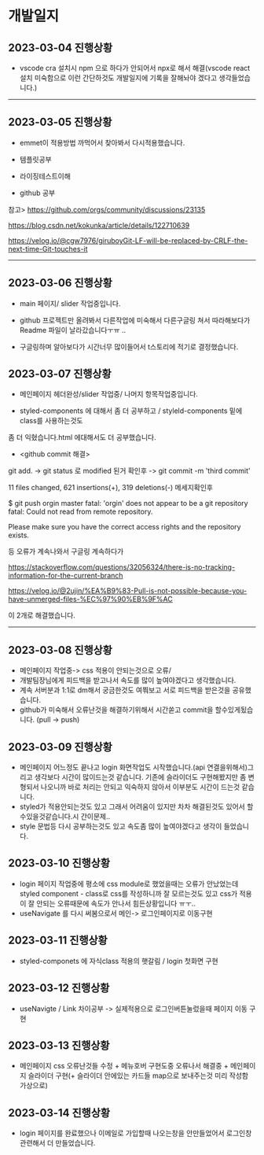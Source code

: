 
# 개발일지

## 2023-03-04 진행상황 

- vscode cra 설치시 npm 으로 하다가 안되어서 npx로 해서 해결(vscode react설치 미숙함으로 이런 간단하것도 개발일지에 기록을 잘해놔야 겠다고 생각들었습니다.)

---
## 2023-03-05 진행상황 

- emmet이 적용방법 까먹어서 찾아봐서 다시적용했습니다.

- 템플릿공부

- 라이징테스트이해

- github 공부

참고> https://github.com/orgs/community/discussions/23135

https://blog.csdn.net/kokunka/article/details/122710639

https://velog.io/@cgw7976/giruboyGit-LF-will-be-replaced-by-CRLF-the-next-time-Git-touches-it

---
## 2023-03-06 진행상황 

- main 페이지/ slider 작업중입니다.

- github 프로젝트만 올려봐서 다른작업에 미숙해서 다른구글링 쳐서 따라해보다가 Readme 파일이 날라갔습니다ㅜㅠ ..

- 구글링하며 알아보다가 시간너무 많이들어서 t스토리에 적기로 결정했습니다. 



## 2023-03-07 진행상황

- 메인페이지 헤더완성/slider 작업중/ 나머지 항목작업중입니다.

- styled-components 에 대해서 좀 더 공부하고 / styleld-components 밑에 class를 사용하는것도

좀 더 익혔습니다.html 에대해서도 더 공부했습니다.

- <github commit 해결>

git add. -> git status 로 modified 된거 확인후 -> git commit -m 'third commit' 

 11 files changed, 621 insertions(+), 319 deletions(-) 메세지확인후 

$ git push orgin master
fatal: 'orgin' does not appear to be a git repository
fatal: Could not read from remote repository.

Please make sure you have the correct access rights
and the repository exists. 

등 오류가 계속나와서 구글링 계속하다가 

https://stackoverflow.com/questions/32056324/there-is-no-tracking-information-for-the-current-branch

https://velog.io/@2ujin/%EA%B9%83-Pull-is-not-possible-because-you-have-unmerged-files-%EC%97%90%EB%9F%AC

이 2개로 해결했습니다.

---
## 2023-03-08 진행상황

- 메인페이지 작업중-> css 적용이 안되는것으로 오류/ 
- 개발팀장님에게 피드백을 받고나서 속도를 많이 높여야겠다고 생각했습니다.
- 계속 서버분과 1:1로 dm해서 궁금한것도 여쭤보고 서로 피드백을 받은것을 공유했습니다.
- github가 미숙해서 오류난것을 해결하기위해서 시간쏟고 commit을 할수있게됬습니다. (pull -> push)


## 2023-03-09 진행상황
- 메인페이지 어느정도 끝나고 login 화면작업도 시작했습니다.(api 연결을위해서)그리고 생각보다 시간이 많이드는것 같습니다. 
기존에 슬라이더도 구현해봤지만 좀 변형되서 나오니까 바로 처리는 안되고 익숙하지 않아서 이부분도 시간이 드는것 같습니다.
- styled가 적용안되는것도 있고 그래서 어려움이 있지만 차차 해결된것도 있어서 할수있을것같습니다.시  간이문제..
- style 문법등 다시 공부하는것도 있고 속도좀 많이 높여야겠다고 생각이 들었습니다.


## 2023-03-10 진행상황 
- login 페이지 작업중에 평소에 css module로 했었을때는 오류가 안났었는데 styled component - class로 css를 작성하니까 잘 모르는것도 있고 css가 적용이 잘 안되는 오류때문에 속도가 안나서 힘든상황입니다 ㅠㅜ..
- useNavigate 를 다시 써봄으로서 메인-> 로그인페이지로 이동구현

## 2023-03-11 진행상황
- styled-componets 에 자식class 적용의 햇갈림 / login 첫화면 구현
## 2023-03-12 진행상황
- useNavigte / Link 차이공부 -> 실제적용으로 로그인버튼눌렀을때 페이지 이동 구현
## 2023-03-13 진행상황
- 메인페이지 css 오류난것들 수정 + 메뉴호버 구현도중 오류나서 해결중 + 메인페이지 슬라이더 구현(+ 슬라이더 안에있는 카드들 map으로 보내주는것 미리 작성함 가상으로)
## 2023-03-14 진행상황
- login 페이지를 완료했으나 이메일로 가입할때 나오는창을 안만들었어서 로그인창 관련해서 더 만들었습니다.
